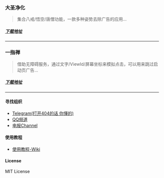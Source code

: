 ### 大圣净化
> 集合八戒/悟空/唐僧功能，一款多种姿势去除广告的应用...  

##### [下载地址](https://estar.lanzouo.com/s/DaMagisk)
----
### 一指禅 
> 借助无障碍服务，通过文字/ViewId/屏幕坐标来模拟点击，可以用来跳过启动页广告...  

##### [下载地址](https://estar.lanzouo.com/s/OneMagisk)
----

#### 寻找组织
- [Telegram(打开404的话 你懂的)](https://t.me/joinchat/BLuH808gFtJ03aqPlzXEaQ)
- [QQ频道](https://qun.qq.com/qqweb/qunpro/share?_wv=3&_wwv=128&inviteCode=1b14h3&from=246610&biz=ka)
- [电报Channel](https://t.me/xad_fire)

#### 使用教程
- [使用教程-Wiki](https://github.com/cloudskytian/ad-wars/wiki)

#### License
MIT License

